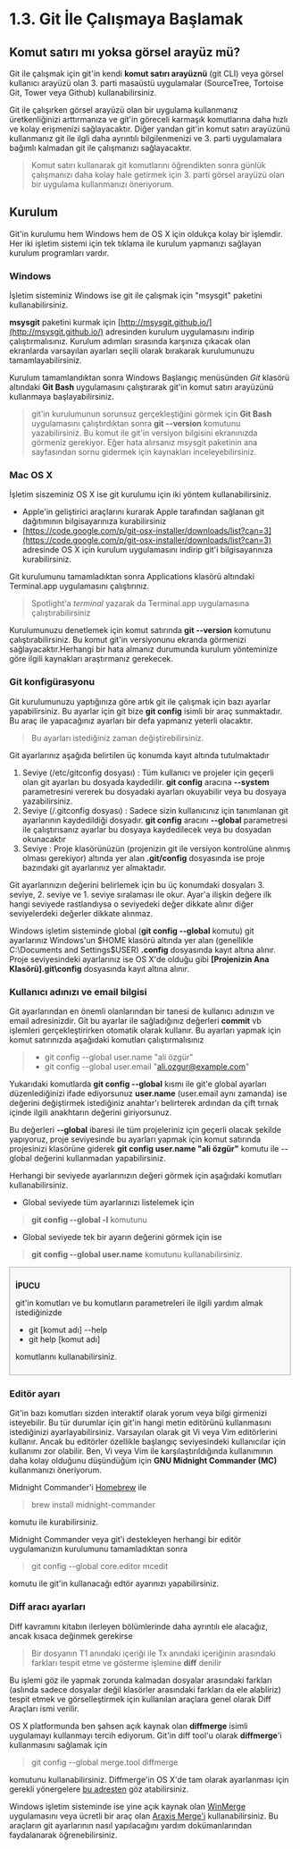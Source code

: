 # 1.3. Git İle Çalışmaya Başlamak

## Komut satırı mı yoksa görsel arayüz mü?

Git ile çalışmak için git'in kendi **komut satırı arayüznü** (git CLI) veya görsel kullanıcı arayüzü olan 3. parti masaüstü uygulamalar (SourceTree, Tortoise Git, Tower veya Github) kullanabilirsiniz.

Git ile çalışırken görsel arayüzü olan bir uygulama kullanmanız üretkenliğinizi arttırmanıza ve git'in göreceli karmaşık komutlarına daha hızlı ve kolay erişmenizi sağlayacaktır. Diğer yandan git'in komut satırı arayüzünü kullanmanız git ile ilgli daha ayrıntılı bilgilenmenizi ve 3. parti uygulamalara bağımlı kalmadan git ile çalışmanızı sağlayacaktır.

> Komut satırı kullanarak git komutlarını öğrendikten sonra günlük çalışmanızı daha kolay hale getirmek için 3. parti görsel arayüzü olan bir uygulama kullanmanızı öneriyorum.

## Kurulum

Git'in kurulumu hem Windows hem de OS X için oldukça kolay bir işlemdir. Her iki işletim sistemi için tek tıklama ile kurulum yapmanızı sağlayan kurulum programları vardır.

### Windows
İşletim sisteminiz Windows ise git ile çalışmak için "msysgit" paketini kullanabilirsiniz.

**msysgit** paketini kurmak için [http://msysgit.github.io/](http://msysgit.github.io/) adresinden kurulum uygulamasını indirip çalıştırmalısınız. Kurulum adımları sırasında karşınıza çıkacak olan ekranlarda varsayılan ayarları seçili olarak bırakarak kurulumunuzu tamamlayabilirsiniz.

Kurulum tamamlandıktan sonra Windows Başlangıç menüsünden *Git* klasörü altındaki **Git Bash** uygulamasını çalıştırarak git'in komut satırı arayüzünü kullanmaya başlayabilirsiniz.

> git'in kurulumunun sorunsuz gerçekleştiğini görmek için **Git Bash** uygulamasını çalıştırdıktan sonra **git --version** komutunu yazabilirsiniz. Bu komut ile git'in versiyon bilgisini ekranınızda görmeniz gerekiyor. Eğer hata alırsanız msysgit paketinin ana sayfasından sornu gidermek için kaynakları inceleyebilirsiniz.

### Mac OS X

İşletim siszeminiz OS X ise git kurulumu için iki yöntem kullanabilirsiniz.
* Apple'in geliştirici araçlarını kurarak Apple tarafından sağlanan git dağıtımının bilgisayarınıza kurabilirsiniz
* [https://code.google.com/p/git-osx-installer/downloads/list?can=3](https://code.google.com/p/git-osx-installer/downloads/list?can=3) adresinde OS X için kurulum uygulamasını indirip git'i bilgisayarınıza kurabilirsiniz.

Git kurulumunu tamamladıktan sonra Applications klasörü altındaki Terminal.app uygulamasını çalıştırınız.

> Spotlight'a *terminal* yazarak da Terminal.app uygulamasına çalıştırabilirsiniz

Kurulumunuzu denetlemek için komut satırında **git --version** komutunu çalıştırabilirsiniz. Bu komut git'in versiyonunu ekranda görmenizi sağlayacaktır.Herhangi bir hata almanız durumunda kurulum yönteminize göre ilgili kaynakları araştırmanız gerekecek.

### Git konfigürasyonu
Git kurulumunuzu yaptığınıza göre artık git ile çalışmak için bazı ayarlar yapabilirsiniz. Bu ayarlar için git bize **git config** isimli bir araç sunmaktadır. Bu araç ile yapacağınız ayarları bir defa yapmanız yeterli olacaktır.

> Bu ayarları istediğiniz zaman değiştirebilirsiniz.

Git ayarlarınız aşağıda belirtilen üç konumda kayıt altında tutulmaktadır


1. Seviye (/etc/gitconfig dosyası) : Tüm kullanıcı ve projeler için geçerli olan git ayarları bu dosyada kaydedilir. **git config** aracına **--system** parametresini vererek bu dosyadaki ayarları okuyabilir veya bu dosyaya yazabilirsiniz.
2. Seviye (/.gitconfig dosyası) : Sadece sizin kullanıcınız için tanımlanan git ayarlarının kaydedildiği dosyadır. **git config** aracını **--global** parametresi ile çalıştırısanız ayarlar bu dosyaya kaydedilecek veya bu dosyadan okunacaktır
3. Seviye : Proje klasörünüzün (projenizin git ile versiyon kontrolüne alınmış olması gerekiyor) altında yer alan  **.git/config** dosyasında ise proje bazındaki git ayarlarınız yer almaktadır.

Git ayarlarınızın değerini belirlemek için bu üç konumdaki dosyaları 3. seviye, 2. seviye ve 1. seviye sıralaması ile okur. Ayar'a ilişkin değere ilk hangi seviyede rastlandıysa o seviyedeki değer dikkate alınır diğer seviyelerdeki değerler dikkate alınmaz.

Windows işletim sisteminde global (**git config --global** komutu) git ayarlarınız Windows'un $HOME klasörü altında yer alan (genellikle C:\Documents and Settings\$USER) **.config** dosyasında kayıt altına alınır. Proje seviyesindeki ayarlarınız ise OS X'de olduğu gibi **[Projenizin Ana Klasörü]\.git\config** dosyasında kayıt altına alınır.

### Kullanıcı adınızı ve email bilgisi

Git ayarlarından en önemli olanlarından bir tanesi de kullanıcı adınızın ve email adresinizdir. Git bu ayarlar ile sağladığınız değerleri **commit** vb işlemleri gerçekleştirirken otomatik olarak kullanır. Bu ayarları yapmak için komut satırınızda aşağıdaki komutları çalıştırmalısınız
> * git config --global user.name "ali özgür"
> * git config --global user.email "ali.ozgur@example.com"

Yukarıdaki komutlarda **git config --global** kısmı ile git'e global ayarları düzenlediğinizi ifade ediyorsunuz **user.name** (user.email aynı zamanda) ise değerini değiştirmek istediğiniz anahtar'ı belirterek ardından da çift tırnak içinde ilgili anakhtarın değerini giriyorsunuz.

Bu değerleri **--global** ibaresi ile tüm projeleriniz için geçerli olacak şekilde yapıyoruz, proje seviyesinde bu ayarları yapmak için komut satırında projesinizi klasörüne giderek **git config user.name "ali özgür"** komutu ile --global değerini kullanmadan yapabilirsiniz.

Herhangi bir seviyede ayarlarınızın değeri görmek için aşağıdaki komutları kullanabilirsiniz.

* Global seviyede tüm ayarlarınızı listelemek için
> **git config --global -l** komutunu
* Global seviyede tek bir ayarın değerini görmek için ise
> **git config --global user.name** komutunu kullanabilirsiniz.

<div style="background-color:rgb(247,248,250); padding:10px; marign:10px; border:1px solid darkgrey">
    <p style="font-weight:bold">İPUCU</p>
    <p>git'in komutları ve bu komutların parametreleri ile ilgili yardım almak istediğinizde
        <ul>
            <li>git [komut adı] --help</li>
            <li>git help [komut adı]</li>
        </ul>
    komutlarını kullanabilirsiniz.
    </p>
</div>

### Editör ayarı
Git'in bazı komutları sizden interaktif olarak yorum veya bilgi girmenizi isteyebilir. Bu tür durumlar için git'in hangi metin editörünü kullanmasını istediğinizi ayarlayabilirsiniz. Varsayılan olarak git Vi veya Vim editörlerini kullanır. Ancak bu editörler özellikle başlangıç seviyesindeki kullanıcılar için kullanımı zor olabilir. Ben, Vi veya Vim ile karşılaştırıldığında kullanımının daha kolay olduğunu düşündüğüm için **GNU Midnight Commander (MC)** kullanmanızı öneriyorum.

Midnight Commander'i [Homebrew](http://brew.sh/) ile
> brew install midnight-commander

komutu ile kurabilirsiniz.

Midnight Commander veya git'i destekleyen herhangi bir editör uygulamanızın kurulumunu tamamladıktan sonra

> git config --global core.editor mcedit

komutu ile git'in kullanacağı edtör ayarınızı yapabilirsiniz.

### Diff aracı ayarları

Diff kavramını kitabın ilerleyen bölümlerinde daha ayrıntılı ele alacağız, ancak kısaca değinmek gerekirse

> Bir dosyanın T1 anındaki içeriği ile Tx anındaki içeriğinin arasındaki farkları tespit etme ve gösterme işlemine **diff** denilir

Bu işlemi göz ile yapmak zorunda kalmadan dosyalar arasındaki farkları (aslında sadece dosyalar değil klasörler arasındaki farkları da ele alabliriz) tespit etmek ve görselleştirmek için kullanılan araçlara genel olarak Diff Araçları ismi verilir.

OS X platformunda ben şahsen açık kaynak olan **diffmerge** isimli uygulamayı kullanmayı tercih ediyorum. Git'in diff tool'u olarak **diffmerge**'i kullanmasını sağlamak için
> git config --global merge.tool diffmerge

komutunu kullanabilirsiniz. Diffmerge'in OS X'de tam olarak ayarlanması için gerekli yönergelere [bu adresten](http://twobitlabs.com/2011/08/install-diffmerge-git-mac-os-x/) göz atabilirsiniz.

Windows işletim sisteminde ise yine açık kaynak olan [WinMerge](http://winmerge.org/downloads/) uygulamasını veya ücretli bir araç olan [Araxis Merge'i](http://www.araxis.com/merge/download.en) kullanabilirsiniz. Bu araçların git ayarlarının nasıl yapılacağını yardım dokümanlarından faydalanarak öğrenebilirsiniz.



